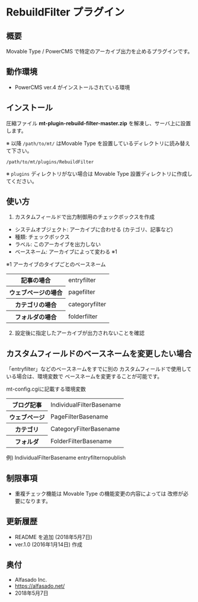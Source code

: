 # RebuildFilter プラグイン


## 概要

Movable Type / PowerCMS で特定のアーカイブ出力を止めるプラグインです。

## 動作環境

- PowerCMS ver.4 がインストールされている環境

## インストール

圧縮ファイル **mt-plugin-rebuild-filter-master.zip** を解凍し、サーバ上に設置します。

※ 以降 `/path/to/mt/` はMovable Type を設置しているディレクトリに読み替えて下さい。
```
/path/to/mt/plugins/RebuildFilter
```
※ `plugins` ディレクトリがない場合は Movable Type 設置ディレクトリに作成してください。

## 使い方
1. カスタムフィールドで出力制御用のチェックボックスを作成
- システムオブジェクト: アーカイブに合わせる (カテゴリ、記事など)
- 種類: チェックボックス
- ラベル: このアーカイブを出力しない
- ベースネーム: アーカイブによって変わる ※1

※1 アーカイブのタイプごとのベースネーム
<table>
<tr><th>記事の場合</th><td>entryfilter</td></tr>
<tr><th>ウェブページの場合</th><td>pagefilter</td></tr>
<tr><th>カテゴリの場合</th><td>categoryfilter</td></tr>
<tr><th>フォルダの場合</th><td>folderfilter</td></tr>
</table>

2. 設定後に指定したアーカイブが出力されないことを確認

## カスタムフィールドのベースネームを変更したい場合
「entryfilter」などのベースネームをすでに別の
カスタムフィールドで使用している場合は、環境変数で
ベースネームを変更することが可能です。

mt-config.cgiに記載する環境変数
<table>
<tr><th>ブログ記事</th><td>IndividualFilterBasename</td></tr>
<tr><th>ウェブページ</th><td>PageFilterBasename</td></tr>
<tr><th>カテゴリ</th><td>CategoryFilterBasename</td></tr>
<tr><th>フォルダ</th><td>FolderFilterBasename</td></tr>
</table>

例)
IndividualFilterBasename entryfilternopublish

## 制限事項

- 重複チェック機能は Movable Type の機能変更の内容によっては
  改修が必要になります。

## 更新履歴

- README を追加 (2018年5月7日)
- ver.1.0 (2016年1月14日) 作成

## 奥付

- Alfasado Inc.
- https://alfasado.net/
- 2018年5月7日
